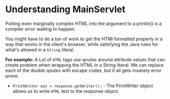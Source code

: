 # Understanding MainServlet

Putting even marginally complex HTML into the argument to a println() is a compiler error waiting to happen.

You might have to do a ton of work to get the HTMl formatted properly in a way that works in the client's browser, while satisfying the Java rules for what's allowed in a `String` literal.

**For example:** A Lot of `HTML` tags use qoutes around attribute values that can create problem when wrapping the HTML in a String literal. We can replace each of the double qoutes with escape codes, but it all gets insanely error prone.

- `PrintWriter out = response.getWriter();` - The PrintWriter object allows us to write `HTML` text to the response object.
